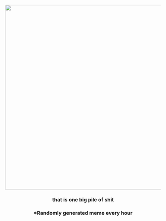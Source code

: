 <p align="center">
        <img src="https://i.redd.it/ocve9fhxz6f91.gif" width="600" height="600">
        </p>
        <h3 align="center">that is one big pile of shit</h3>
        <h3 align="center">*Randomly generated meme every hour</h3>
    